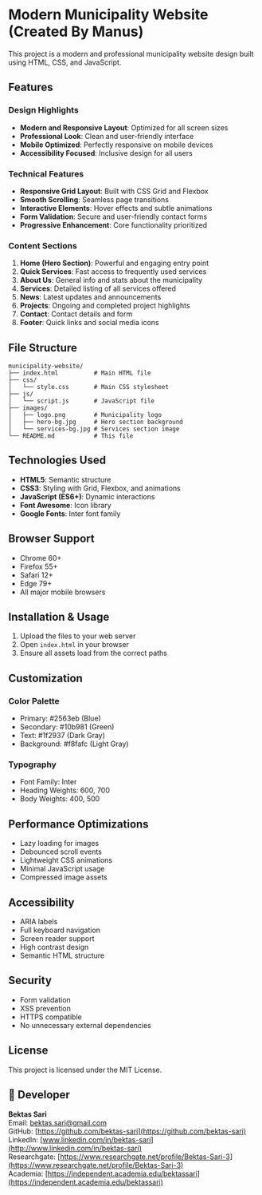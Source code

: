 # Modern Municipality Website (Created By Manus)

This project is a modern and professional municipality website design built using HTML, CSS, and JavaScript.

## Features

### Design Highlights

* **Modern and Responsive Layout**: Optimized for all screen sizes
* **Professional Look**: Clean and user-friendly interface
* **Mobile Optimized**: Perfectly responsive on mobile devices
* **Accessibility Focused**: Inclusive design for all users

### Technical Features

* **Responsive Grid Layout**: Built with CSS Grid and Flexbox
* **Smooth Scrolling**: Seamless page transitions
* **Interactive Elements**: Hover effects and subtle animations
* **Form Validation**: Secure and user-friendly contact forms
* **Progressive Enhancement**: Core functionality prioritized

### Content Sections

1. **Home (Hero Section)**: Powerful and engaging entry point
2. **Quick Services**: Fast access to frequently used services
3. **About Us**: General info and stats about the municipality
4. **Services**: Detailed listing of all services offered
5. **News**: Latest updates and announcements
6. **Projects**: Ongoing and completed project highlights
7. **Contact**: Contact details and form
8. **Footer**: Quick links and social media icons

## File Structure

```
municipality-website/
├── index.html          # Main HTML file
├── css/
│   └── style.css       # Main CSS stylesheet
├── js/
│   └── script.js       # JavaScript file
├── images/
│   ├── logo.png        # Municipality logo
│   ├── hero-bg.jpg     # Hero section background
│   └── services-bg.jpg # Services section image
└── README.md           # This file
```

## Technologies Used

* **HTML5**: Semantic structure
* **CSS3**: Styling with Grid, Flexbox, and animations
* **JavaScript (ES6+)**: Dynamic interactions
* **Font Awesome**: Icon library
* **Google Fonts**: Inter font family

## Browser Support

* Chrome 60+
* Firefox 55+
* Safari 12+
* Edge 79+
* All major mobile browsers

## Installation & Usage

1. Upload the files to your web server
2. Open `index.html` in your browser
3. Ensure all assets load from the correct paths

## Customization

### Color Palette

* Primary: #2563eb (Blue)
* Secondary: #10b981 (Green)
* Text: #1f2937 (Dark Gray)
* Background: #f8fafc (Light Gray)

### Typography

* Font Family: Inter
* Heading Weights: 600, 700
* Body Weights: 400, 500

## Performance Optimizations

* Lazy loading for images
* Debounced scroll events
* Lightweight CSS animations
* Minimal JavaScript usage
* Compressed image assets

## Accessibility

* ARIA labels
* Full keyboard navigation
* Screen reader support
* High contrast design
* Semantic HTML structure

## Security

* Form validation
* XSS prevention
* HTTPS compatible
* No unnecessary external dependencies

## License

This project is licensed under the MIT License.

## 👤 Developer

**Bektas Sari**  <br>
Email: [bektas.sari@gmail.com](mailto:bektas.sari@gmail.com)  <br>
GitHub: [https://github.com/bektas-sari](https://github.com/bektas-sari) <br>
LinkedIn: [www.linkedin.com/in/bektas-sari](http://www.linkedin.com/in/bektas-sari) <br>
Researchgate: [https://www.researchgate.net/profile/Bektas-Sari-3](https://www.researchgate.net/profile/Bektas-Sari-3) <br>
Academia: [https://independent.academia.edu/bektassari](https://independent.academia.edu/bektassari) <br>


